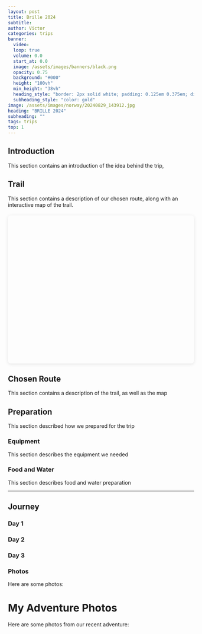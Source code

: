 ```yaml
---
layout: post
title: Brille 2024
subtitle:
author: Victor
categories: trips
banner:
  video: 
  loop: true
  volume: 0.0
  start_at: 0.0
  image: /assets/images/banners/black.png
  opacity: 0.75
  background: "#000"
  height: "100vh"
  min_height: "38vh"
  heading_style: "border: 2px solid white; padding: 0.125em 0.375em; display: inline-block; letter-spacing: 0.12em;"
  subheading_style: "color: gold"
image: /assets/images/norway/20240829_143912.jpg
heading: "BRILLE 2024"
subheading: ""
tags: trips 
top: 1
---
```


## Introduction

This section contains an introduction of the idea behind the trip,

<!-- {% include gallery-grid.html folder="assets/images/norway/norway_gallery" captions="At camp|Clear day on the water|At the end of Lysefjord|View from Preikestolen" %} -->

## Trail

This section contains a description of our chosen route, along with an interactive map of the trail.


<!-- Map Container -->
<div id="pole-map" style="height: 400px; width: 100%; margin: 20px 0; border-radius: 8px; box-shadow: 0 2px 10px rgba(0,0,0,0.1);"></div>

<!-- Leaflet CSS and JS -->
<link rel="stylesheet" href="https://unpkg.com/leaflet@1.9.4/dist/leaflet.css" integrity="sha256-p4NxAoJBhIIN+hmNHrzRCf9tD/miZyoHS5obTRR9BMY=" crossorigin=""/>
<script src="https://unpkg.com/leaflet@1.9.4/dist/leaflet.js" integrity="sha256-20nQCchB9co0qIjJZRGuk2/Z9VM+kNiyxNV1lvTlZBo=" crossorigin=""></script>

<!-- Leaflet GPX Plugin -->
<script src="https://cdn.jsdelivr.net/npm/leaflet-gpx@1.7.0/gpx.min.js"></script>

<!-- Your GPX Map Script -->
<script src="/assets/js/gpx-map.js"></script>

<!-- Initialize This Map -->
<script>
initGPXMap('pole-map', '/assets/maps/Mountainbikeroute Holten Blauw Lang.gpx');
</script>


## Chosen Route

This section contains a description of the trail, as well as the map

## Preparation

This section described how we prepared for the trip

### Equipment

This section describes the equipment we needed

### Food and Water

This section describes food and water preparation

----------

## Journey

### Day 1
### Day 2
### Day 3


### Photos

Here are some photos:


# My Adventure Photos

Here are some photos from our recent adventure:
